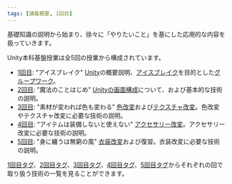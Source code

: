 ```yaml
---
tags: [講義概要, 1回目]
---
```


基礎知識の説明から始まり、徐々に「やりたいこと」を基にした応用的な内容を扱っていきます。

Unity本科基盤授業は全5回の授業から構成されています。

- [1回目](/docs/tags/1-回目): "アイスブレイク" [Unity](/docs/索引/STU/Unity)の概要説明、[アイスブレイク](/docs/索引/あ行/アイスブレイク)を目的とした[グループワーク](/docs/索引/か行/グループワーク)。
- [2回目](/docs/tags/2-回目): "魔法のことはじめ" [Unityの画面構成](/docs/索引/STU/Unityの画面構成)について、および基本的な技術の説明。
- [3回目](/docs/tags/3-回目): "素材が変われば色も変わる" [色改変](/docs/索引/あ行/色改変)および[テクスチャ改変](/docs/索引/た行/テクスチャ改変)。色改変やテクスチャ改変に必要な技術の説明。
- [4回目](/docs/tags/4-回目): "アイテムは装備しないと使えない" [アクセサリー改変](/docs/索引/あ行/アクセサリー改変)。アクセサリー改変に必要な技術の説明。
- [5回目](/docs/tags/5-回目): "身に纏うは無窮の風" [衣装改変](/docs/索引/あ行/衣装改変)および復習。衣装改変に必要な技術の説明。

[1回目タグ](/docs/tags/1-回目)、[2回目タグ](/docs/tags/2-回目)、[3回目タグ](/docs/tags/3-回目)、[4回目タグ](/docs/tags/4-回目)、[5回目タグ](/docs/tags/5-回目)からそれぞれの回で取り扱う技術の一覧を見ることができます。
